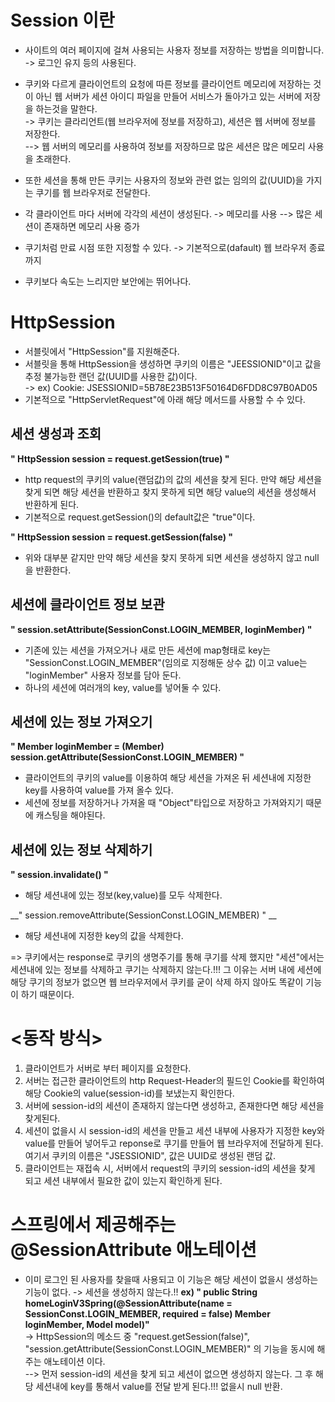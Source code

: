 __Session 이란__
==========================
- 사이트의 여러 페이지에 걸쳐 사용되는 사용자 정보를 저장하는 방법을 의미합니다.      
-> 로그인 유지 등의 사용된다.       

- 쿠키와 다르게 클라이언트의 요청에 따른 정보를 클라이언트 메모리에 저장하는 것이 아닌 웹 서버가 세션 아이디 파일을 만들어 서비스가 돌아가고 있는 서버에 저장을 하는것을 말한다.       
-> 쿠키는 클라리언트(웹 브라우저에 정보를 저장하고), 세션은 웹 서버에 정보를 저장한다.        
--> 웹 서버의 메모리를 사용하여 정보를 저장하므로 많은 세션은 많은 메모리 사용을 초래한다.           

- 또한 세션을 통해 만든 쿠키는 사용자의 정보와 관련 없는 임의의 값(UUID)을 가지는 쿠기를 웹 브라우저로 전달한다.
- 각 클라이언트 마다 서버에 각각의 세션이 생성된다. -> 메모리를 사용 --> 많은 세션이 존재하면 메모리 사용 증가    
- 쿠기처럼 만료 시점 또한 지정할 수 있다. -> 기본적으로(dafault) 웹 브라우저 종료까지   
- 쿠키보다 속도는 느리지만 보안에는 뛰어나다.     


__HttpSession__
====================
- 서블릿에서 "HttpSession"를 지원해준다.
- 서블릿을 통해 HttpSession을 생성하면 쿠키의 이름은 "JEESSIONID"이고 값을 추정 불가능한 랜던 값(UUID를 사용한 값)이다.   
-> ex) Cookie: JSESSIONID=5B78E23B513F50164D6FDD8C97B0AD05     
- 기본적으로 "HttpServletRequest"에 아래 해당 메서드를 사용할 수 수 있다.

__세션 생성과 조회__
-------------------------
__" HttpSession session = request.getSession(true) "__  
- http request의 쿠키의 value(랜덤값)의 값의 세션을 찾게 된다. 만약 해당 세션을 찾게 되면 해당 세션을 반환하고 찾지 못하게 되면 해당 value의 세션을 생성해서 반환하게 된다.         
- 기본적으로 request.getSession()의 default값은 "true"이다.

__" HttpSession session = request.getSession(false) "__            
- 위와 대부분 같지만 만약 해당 세션을 찾지 못하게 되면 세션을 생성하지 않고 null을 반환한다.


__세션에 클라이언트 정보 보관__
-----------------------------------
__" session.setAttribute(SessionConst.LOGIN_MEMBER, loginMember) "__     
- 기존에 있는 세션을 가져오거나 새로 만든 세션에 map형태로 key는 "SessionConst.LOGIN_MEMBER"(임의로 지정해둔 상수 값) 이고 value는 "loginMember" 사용자 정보를 담아 둔다.
- 하나의 세션에 여러개의 key, value를 넣어둘 수 있다.


__세션에 있는 정보 가져오기__
---------------------------------
__" Member loginMember = (Member) session.getAttribute(SessionConst.LOGIN_MEMBER) "__      
- 클라이언트의 쿠키의 value를 이용하여 해당 세션을 가져온 뒤 세션내에 지정한 key를 사용하여 value를 가져 올수 있다.
- 세션에 정보를 저장하거나 가져올 때 "Object"타입으로 저장하고 가져와지기 때문에 캐스팅을 해야된다.

__세션에 있는 정보 삭제하기__
----------------------------
__" session.invalidate() "__    
- 해당 세션내에 있는 정보(key,value)를 모두 삭제한다.

__" session.removeAttribute(SessionConst.LOGIN_MEMBER) " __      
- 해당 세션내에 지정한 key의 값을 삭제한다.

=> 쿠키에서는 response로 쿠키의 생명주기를 통해 쿠기를 삭제 했지만 "세션"에서는 세션내에 있는 정보를 삭제하고 쿠기는 삭제하지 않는다.!!! 그 이유는 서버 내에 세션에 해당 쿠기의 정보가 없으면 웹 브라우저에서 쿠키를 굳이 삭제 하지 않아도 똑같이 기능이 하기 때문이다.


__<동작 방식>__
=====================
1) 클라이언트가 서버로 부터 페이지를 요청한다.   
2) 서버는 접근한 클라이언트의 http Request-Header의 필드인 Cookie를 확인하여 해당 Cookie의 value(session-id)를 보냈는지 확인한다.    
3) 서버에 session-id의 세션이 존재하지 않는다면 생성하고, 존재한다면 해당 세션을 찾게된다.    
4) 세션이 없을시 시 session-id의 세션을 만들고 세션 내부에 사용자가 지정한 key와 value를 만들어 넣어두고 reponse로 쿠기를 만들어 웹 브라우저에 전달하게 된다. 여기서 쿠키의 이름은 "JSESSIONID", 값은 UUID로 생성된 랜덤 값.    
5) 클라이언트는 재접속 시, 서버에서 request의 쿠키의 session-id의 세션을 찾게 되고 세션 내부에서 필요한 값이 있는지 확인하게 된다.


__스프링에서 제공해주는 @SessionAttribute 애노테이션__
=====================================
- 이미 로그인 된 사용자를 찾을때 사용되고 이 기능은 해당 세션이 없을시 생성하는 기능이 없다. -> 세션을 생성하지 않는다.!!
__ex) " public String homeLoginV3Spring(@SessionAttribute(name = SessionConst.LOGIN_MEMBER, required = false) Member loginMember,
 Model model)"__     
-> HttpSession의 메소드 중 "request.getSession(false)", "session.getAttribute(SessionConst.LOGIN_MEMBER)" 의 기능을 동시에 해주는 애노테이션 이다.      
--> 먼저 session-id의 세션을 찾게 되고 세션이 없으면 생성하지 않는다. 그 후 해당 세션내에 key를 통해서 value를 전달 받게 된다.!!! 없을시 null 반환.
